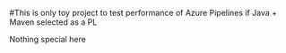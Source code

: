 #This is only toy project to test performance of Azure Pipelines if Java + Maven selected as a PL

Nothing special here
